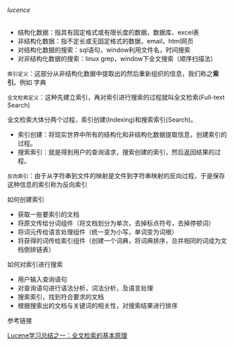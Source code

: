 ###### lucence

- 结构化数据：指具有固定格式或有限长度的数据，数据库、excel表
- 非结构化数据：指不定长或无固定格式的数据，email，html网页
- 对结构化数据的搜索：sql语句，window利用文件名，时间搜索
- 对非结构化数据的搜索：linux grep，window下全文搜索（顺序扫描法）

`索引定义`：这部分从非结构化数据中提取出的然后重新组织的信息，我们称之**索引**。例如 字典

`全文检索定义`：这种先建立索引，再对索引进行搜索的过程就叫全文检索(Full-text Search)

全文检索大体分两个过程，索引创建(Indexing)和搜索索引(Search)。

- 索引创建：将现实世界中所有的结构化和非结构化数据提取信息，创建索引的过程。
- 搜索索引：就是得到用户的查询请求，搜索创建的索引，然后返回结果的过程。

`反向索引`：由于从字符串到文件的映射是文件到字符串映射的反向过程，于是保存这种信息的索引称为反向索引

如何创建索引

- 获取一些要索引的文档
- 将原文传给分词组件（将文档划分为单次，去掉标点符号，去掉停顿词）
- 将词元传给语言处理组件（统一变为小写，单词变为词根）
- 将获得的词传给索引组件（创建一个词典，将词典排序，合并相同的词成为文档倒排链表）

如何对索引进行搜索

- 用户输入查询语句
- 对查询语句进行语法分析，词法分析，及语言处理
- 搜索索引，找到符合要求的文档
- 根据搜索出的文档与关键词的相关性，对搜索结果进行排序

参考链接

[Lucene学习总结之一：全文检索的基本原理](http://www.cnblogs.com/forfuture1978/archive/2009/12/14/1623594.html)